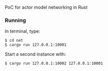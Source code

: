 PoC for actor model networking in Rust

### Running

In terminal, type:
```
$ cd net
$ cargo run 127.0.0.1:10001
``` 

Start a second instance with:
```
$ cargo run 127.0.0.1:10002 127.0.0.1:10001
```
